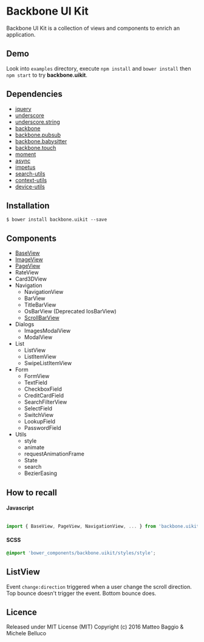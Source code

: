 Backbone UI Kit
===============

Backbone UI Kit is a collection of views and components to enrich an application.


## Demo

Look into `examples` directory, execute `npm install` and `bower install` then `npm start` to try **backbone.uikit**.

## Dependencies

- [jquery](https://jquery.com/)
- [underscore](http://underscorejs.org/)
- [underscore.string](https://epeli.github.io/underscore.string/)
- [backbone](http://backbonejs.org/)
- [backbone.pubsub](https://github.com/vash15/pubsub)
- [backbone.babysitter](https://github.com/marionettejs/backbone.babysitter)
- [backbone.touch](https://github.com/icubeplus/backbone.touch)
- [moment](http://momentjs.com/)
- [async](https://github.com/caolan/async)
- [impetus](http://chrisbateman.github.io/impetus/)
- [search-utils](https://github.com/vash15/search-utils)
- [context-utils](https://github.com/SonoIo/context-utils)
- [device-utils](https://github.com/SonoIo/device-utils)

## Installation

    $ bower install backbone.uikit --save

## Components

- [BaseView](./documentation/BaseView.md)
- [ImageView](./documentation/ImageView.md)
- [PageView](./documentation/PageView.md)
- RateView
- Card3DView
- Navigation
   - NavigationView
   - BarView
   - TitleBarView
   - OsBarView (Deprecated IosBarView)
   - [ScrollBarView](./documentation/ScrollBarView.md)
- Dialogs
   - ImagesModalView
   - ModalView
- List
   - ListView
   - ListItemView
   - SwipeListItemView
- Form
   - FormView
   - TextField
   - CheckboxField
   - CreditCardField
   - SearchFilterView
   - SelectField
   - SwitchView
   - LookupField
   - PasswordField
- Utils
   - style
   - animate
   - requestAnimationFrame
   - State
   - search
   - BezierEasing


## How to recall

#### Javascript

```javascript

import { BaseView, PageView, NavigationView, ... } from 'backbone.uikit';


```

#### SCSS

```scss
@import 'bower_components/backbone.uikit/styles/style';
```

## ListView

Event `change:direction` triggered when a user change the scroll direction. Top bounce doesn't trigger the event. Bottom bounce does.


## Licence

Released under MIT License (MIT) Copyright (c) 2016 Matteo Baggio & Michele Belluco
